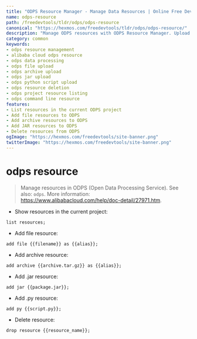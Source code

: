 ```yaml
---
title: "ODPS Resource Manager - Manage Data Resources | Online Free DevTools by Hexmos"
name: odps-resource
path: /freedevtools/tldr/odps/odps-resource
canonical: "https://hexmos.com/freedevtools/tldr/odps/odps-resource/"
description: "Manage ODPS resources with ODPS Resource Manager. Upload files, archives, JARs, and Python scripts for data processing. Free online tool, no registration required."
category: common
keywords:
- odps resource management
- alibaba cloud odps resource
- odps data processing
- odps file upload
- odps archive upload
- odps jar upload
- odps python script upload
- odps resource deletion
- odps project resource listing
- odps command line resource
features:
- List resources in the current ODPS project
- Add file resources to ODPS
- Add archive resources to ODPS
- Add JAR resources to ODPS
- Delete resources from ODPS
ogImage: "https://hexmos.com/freedevtools/site-banner.png"
twitterImage: "https://hexmos.com/freedevtools/site-banner.png"
---
```


# odps resource

> Manage resources in ODPS (Open Data Processing Service).
> See also: `odps`.
> More information: <https://www.alibabacloud.com/help/doc-detail/27971.htm>.

- Show resources in the current project:

`list resources;`

- Add file resource:

`add file {{filename}} as {{alias}};`

- Add archive resource:

`add archive {{archive.tar.gz}} as {{alias}};`

- Add .jar resource:

`add jar {{package.jar}};`

- Add .py resource:

`add py {{script.py}};`

- Delete resource:

`drop resource {{resource_name}};`
